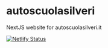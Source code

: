 # autoscuolasilveri
NextJS website for autoscuolasilveri.it

[![Netlify Status](https://api.netlify.com/api/v1/badges/2869d6b2-84f8-4bab-a58b-db8ed70bb388/deploy-status)](https://app.netlify.com/sites/autoscuolasilveri/deploys)
